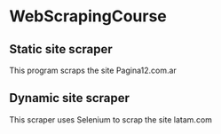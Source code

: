 # WebScrapingCourse

## Static site scraper
This program scraps the site Pagina12.com.ar

## Dynamic site scraper
This scraper uses Selenium to scrap the site latam.com
